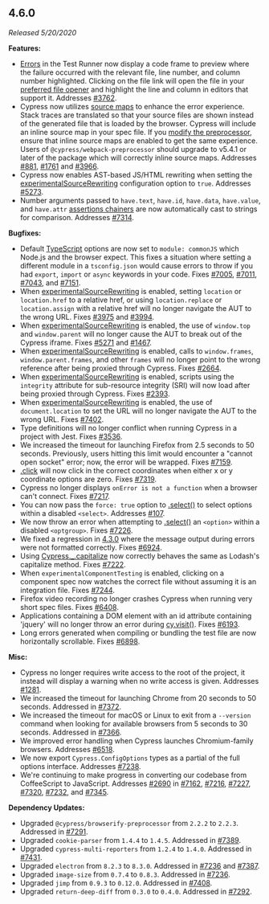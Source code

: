 ## 4.6.0

_Released 5/20/2020_

**Features:**

- [Errors](/guides/guides/debugging#Errors) in the Test Runner now display a
  code frame to preview where the failure occurred with the relevant file, line
  number, and column number highlighted. Clicking on the file link will open the
  file in your
  [preferred file opener](/guides/tooling/IDE-integration#File-Opener-Preference)
  and highlight the line and column in editors that support it. Addresses
  [#3762](https://github.com/cypress-io/cypress/issues/3762).
- Cypress now utilizes [source maps](/guides/guides/debugging#Source-maps) to
  enhance the error experience. Stack traces are translated so that your source
  files are shown instead of the generated file that is loaded by the browser.
  Cypress will include an inline source map in your spec file. If you
  [modify the preprocessor](/api/plugins/preprocessors-api), ensure that inline
  source maps are enabled to get the same experience. Users of
  `@cypress/webpack-preprocessor` should upgrade to v5.4.1 or later of the
  package which will correctly inline source maps. Addresses
  [#881](https://github.com/cypress-io/cypress/issues/881),
  [#1761](https://github.com/cypress-io/cypress/issues/1761) and
  [#3966](https://github.com/cypress-io/cypress/issues/3966).
- Cypress now enables AST-based JS/HTML rewriting when setting the
  [experimentalSourceRewriting](/guides/references/experiments) configuration
  option to `true`. Addresses
  [#5273](https://github.com/cypress-io/cypress/issues/5273).
- Number arguments passed to `have.text`, `have.id`, `have.data`, `have.value`,
  and `have.attr`
  [assertions chainers](/guides/references/assertions#Chai-jQuery) are now
  automatically cast to strings for comparison. Addresses
  [#7314](https://github.com/cypress-io/cypress/issues/7314).

**Bugfixes:**

- Default [TypeScript](/guides/tooling/typescript-support) options are now set
  to `module: commonJS` which Node.js and the browser expect. This fixes a
  situation where setting a different module in a `tsconfig.json` would cause
  errors to throw if you had `export`, `import` or `async` keywords in your
  code. Fixes [#7005](https://github.com/cypress-io/cypress/issues/7005),
  [#7011](https://github.com/cypress-io/cypress/issues/7011),
  [#7043](https://github.com/cypress-io/cypress/issues/7043), and
  [#7151](https://github.com/cypress-io/cypress/issues/7151).
- When [experimentalSourceRewriting](/guides/references/experiments) is enabled,
  setting `location` or `location.href` to a relative href, or using
  `location.replace` or `location.assign` with a relative href will no longer
  navigate the AUT to the wrong URL. Fixes
  [#3975](https://github.com/cypress-io/cypress/issues/3975) and
  [#3994](https://github.com/cypress-io/cypress/issues/3994).
- When [experimentalSourceRewriting](/guides/references/experiments) is enabled,
  the use of `window.top` and `window.parent` will no longer cause the AUT to
  break out of the Cypress iframe. Fixes
  [#5271](https://github.com/cypress-io/cypress/issues/5271) and
  [#1467](https://github.com/cypress-io/cypress/issues/1467).
- When [experimentalSourceRewriting](/guides/references/experiments) is enabled,
  calls to `window.frames`, `window.parent.frames`, and other `frames` will no
  longer point to the wrong reference after being proxied through Cypress. Fixes
  [#2664](https://github.com/cypress-io/cypress/issues/2664).
- When [experimentalSourceRewriting](/guides/references/experiments) is enabled,
  scripts using the `integrity` attribute for sub-resource integrity (SRI) will
  now load after being proxied through Cypress. Fixes
  [#2393](https://github.com/cypress-io/cypress/issues/2393).
- When [experimentalSourceRewriting](/guides/references/experiments) is enabled,
  the use of `document.location` to set the URL will no longer navigate the AUT
  to the wrong URL. Fixes
  [#7402](https://github.com/cypress-io/cypress/issues/7402).
- Type definitions will no longer conflict when running Cypress in a project
  with Jest. Fixes [#3536](https://github.com/cypress-io/cypress/issues/3536).
- We increased the timeout for launching Firefox from 2.5 seconds to 50 seconds.
  Previously, users hitting this limit would encounter a "cannot open socket"
  error; now, the error will be wrapped. Fixes
  [#7159](https://github.com/cypress-io/cypress/issues/7159).
- [.click](/api/commands/click) will now click in the correct coordinates when
  either x or y coordinate options are zero. Fixes
  [#7319](https://github.com/cypress-io/cypress/issues/7319).
- Cypress no longer displays `onError is not a function` when a browser can't
  connect. Fixes [#7217](https://github.com/cypress-io/cypress/issues/7217).
- You can now pass the `force: true` option to [.select()](/api/commands/select)
  to select options within a disabled `<select>`. Addresses
  [#107](https://github.com/cypress-io/cypress/issues/107).
- We now throw an error when attempting to [.select()](/api/commands/select) an
  `<option>` within a disabled `<optgroup>`. Fixes
  [#7226](https://github.com/cypress-io/cypress/issues/7226).
- We fixed a regression in [4.3.0](#4-3-0) where the message output during
  errors were not formatted correctly. Fixes
  [#6924](https://github.com/cypress-io/cypress/issues/6924).
- Using [Cypress.\_.capitalize](/api/utilities/_) now correctly behaves the same
  as Lodash's capitalize method. Fixes
  [#7222](https://github.com/cypress-io/cypress/issues/7222).
- When `experimentalComponentTesting` is enabled, clicking on a component spec
  now watches the correct file without assuming it is an integration file. Fixes
  [#7244](https://github.com/cypress-io/cypress/issues/7244).
- Firefox video recording no longer crashes Cypress when running very short spec
  files. Fixes [#6408](https://github.com/cypress-io/cypress/issues/6408).
- Applications containing a DOM element with an id attribute containing 'jquery'
  will no longer throw an error during [cy.visit()](/api/commands/visit). Fixes
  [#6193](https://github.com/cypress-io/cypress/issues/6193).
- Long errors generated when compiling or bundling the test file are now
  horizontally scrollable. Fixes
  [#6898](https://github.com/cypress-io/cypress/issues/6898).

**Misc:**

- Cypress no longer requires write access to the root of the project, it instead
  will display a warning when no write access is given. Addresses
  [#1281](https://github.com/cypress-io/cypress/issues/1281).
- We increased the timeout for launching Chrome from 20 seconds to 50 seconds.
  Addressed in [#7372](https://github.com/cypress-io/cypress/pull/7372).
- We increased the timeout for macOS or Linux to exit from a `--version` command
  when looking for available browsers from 5 seconds to 30 seconds. Addressed in
  [#7366](https://github.com/cypress-io/cypress/pull/7366).
- We improved error handling when Cypress launches Chromium-family browsers.
  Addresses [#6518](https://github.com/cypress-io/cypress/issues/6518).
- We now export `Cypress.ConfigOptions` types as a partial of the full options
  interface. Addresses
  [#7238](https://github.com/cypress-io/cypress/issues/7238).
- We're continuing to make progress in converting our codebase from CoffeeScript
  to JavaScript. Addresses
  [#2690](https://github.com/cypress-io/cypress/issues/2690) in
  [#7162](https://github.com/cypress-io/cypress/pull/7162),
  [#7216](https://github.com/cypress-io/cypress/pull/7216),
  [#7227](https://github.com/cypress-io/cypress/pull/7227),
  [#7320](https://github.com/cypress-io/cypress/pull/7320),
  [#7232](https://github.com/cypress-io/cypress/pull/7232), and
  [#7345](https://github.com/cypress-io/cypress/pull/7345).

**Dependency Updates:**

- Upgraded `@cypress/browserify-preprocessor` from `2.2.2` to `2.2.3`. Addressed
  in [#7291](https://github.com/cypress-io/cypress/pull/7291).
- Upgraded `cookie-parser` from `1.4.4` to `1.4.5`. Addressed in
  [#7389](https://github.com/cypress-io/cypress/pull/7389).
- Upgraded `cypress-multi-reporters` from `1.2.4` to `1.4.0`. Addressed in
  [#7431](https://github.com/cypress-io/cypress/pull/7431).
- Upgraded `electron` from `8.2.3` to `8.3.0`. Addressed in
  [#7236](https://github.com/cypress-io/cypress/pull/7236) and
  [#7387](https://github.com/cypress-io/cypress/pull/7387).
- Upgraded `image-size` from `0.7.4` to `0.8.3`. Addressed in
  [#7236](https://github.com/cypress-io/cypress/pull/7236).
- Upgraded `jimp` from `0.9.3` to `0.12.0`. Addressed in
  [#7408](https://github.com/cypress-io/cypress/pull/7408).
- Upgraded `return-deep-diff` from `0.3.0` to `0.4.0`. Addressed in
  [#7292](https://github.com/cypress-io/cypress/pull/7292).
